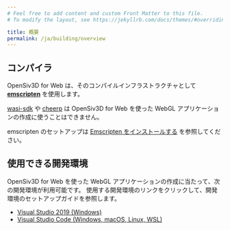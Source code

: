 ```yaml
---
# Feel free to add content and custom Front Matter to this file.
# To modify the layout, see https://jekyllrb.com/docs/themes/#overriding-theme-defaults

title: 概要
permalink: /ja/building/overview
---
```


## コンパイラ

OpenSiv3D for Web は、そのコンパイルインフラストラクチャとして [**emscripten**](https://emscripten.org) を使用します。

[wasi-sdk](https://github.com/WebAssembly/wasi-sdk) や [cheerp](https://leaningtech.com/cheerp/) は OpenSiv3D for Web を使った WebGL アプリケーションの作成に使うことはできません。

emscripten のセットアップは [Emscripten をインストールする](/ja/building/get-emscripten) を参照してください。

## 使用できる開発環境

OpenSiv3D for Web を使った WebGL アプリケーションの作成に当たって、次の開発環境が利用可能です。
使用する開発環境のリンクをクリックして、開発環境のセットアップガイドを参照します。

- [Visual Studio 2019 (Windows)](/ja/building/setup-visualstudio)
- [Visual Studio Code (Windows, macOS, Linux, WSL)](/ja/building/setup-vscode)
